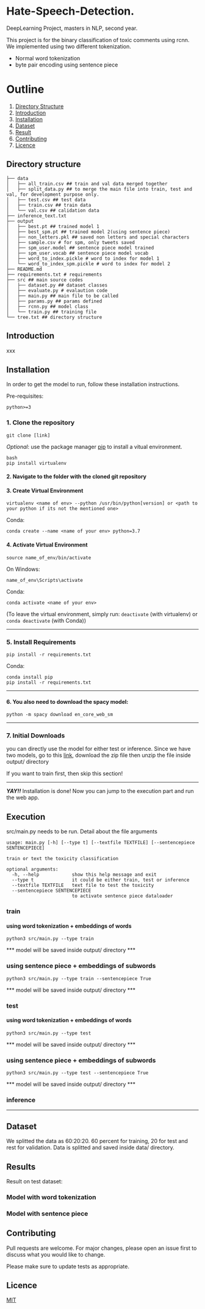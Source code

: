  
# Hate-Speech-Detection.
DeepLearning Project, masters in NLP, second year.


This project is for the binary classification of toxic comments using rcnn. We implemented using two different tokenization.
- Normal word tokenization
- byte pair encoding using sentence piece

# Outline

1. [Directory Structure](#directory-structure)
2. [Introduction](#introduction)
3. [Installation](#installation)
4. [Dataset](#dataset)
5. [Result](#Result)
6. [Contributing](#contributing)
7. [Licence](#licence)


## Directory structure

```
├── data
│   ├── all_train.csv ## train and val data merged together
│   ├── split_data.py ## to merge the main file into train, test and val, for development purpose only.
│   ├── test.csv ## test data
│   ├── train.csv ## train data
│   └── val.csv ## calidation data
├── inference_text.txt
├── output
│   ├── best.pt ## trained model 1
│   ├── best_spm.pt ## trained model 2(using sentence piece)
│   ├── non_letters.pkl ## saved non letters and special characters
│   ├── sample.csv # for spm, only tweets saved
│   ├── spm_user.model ## sentence piece model trained
│   ├── spm_user.vocab ## sentence piece model vocab
│   ├── word_to_index.pickle # word to index for model 1
│   └── word_to_index_spm.pickle # word to index for model 2
├── README.md 
├── requirements.txt # requirements
├── src ## main source codes
│   ├── dataset.py ## dataset classes
│   ├── evaluate.py # evalaution code
│   ├── main.py ## main file to be called
│   ├── params.py ## params defined
│   ├── rcnn.py ## model class
│   └── train.py ## training file
└── tree.txt ## directory structure

```



## Introduction

xxx


## Installation


In order to get the model to run, follow these installation instructions.


<!-- ### Requirements -->
Pre-requisites:

    python>=3


### 1. Clone the repository

    git clone [link]

_Optional_: use the package manager [pip](https://pip.pypa.io/en/stable/) to install a vitual environment.

    bash
    pip install virtualenv
    
    
    
#### 2. Navigate to the folder with the cloned git repository

#### 3. Create Virtual Environment

    virtualenv <name of env> --python /usr/bin/python[version] or <path to your python if its not the mentioned one>
    
Conda:

    conda create --name <name of your env> python=3.7

#### 4. Activate Virtual Environment

    source name_of_env/bin/activate
On Windows:

    name_of_env\Scripts\activate
Conda:

    conda activate <name of your env>

(To leave the virtual environment, simply run: ```deactivate``` (with virtualenv) or ```conda deactivate``` (with Conda))

---

### 5. Install Requirements

    pip install -r requirements.txt
        
Conda:

    conda install pip
    pip install -r requirements.txt


---


#### 6. You also need to download the spacy model:

    python -m spacy download en_core_web_sm

---

### 7. Initial Downloads
you can directly use the model for either test or inference. Since we have two models, go to this [link](), download the zip file then unzip the file inside output/ directory



If you want to train first, then skip this section!
************************************************************************************************************************************
**_YAY!!_** Installation is done! Now you can jump to the execution part and run the web app.


## Execution

src/main.py needs to be run. Detail about the file arguments

```
usage: main.py [-h] [--type t] [--textfile TEXTFILE] [--sentencepiece SENTENCEPIECE]

train or text the toxicity classification

optional arguments:
  -h, --help            show this help message and exit
  --type t              it could be either train, test or inference
  --textfile TEXTFILE   text file to test the toxicity
  --sentencepiece SENTENCEPIECE
                        to activate sentence piece dataloader
```

### train
#### using word tokenization + embeddings of words

```
python3 src/main.py --type train
```
*** model will be saved inside output/ directory ***

### using sentence piece + embeddings of subwords 

```
python3 src/main.py --type train --sentencepiece True
```
*** model will be saved inside output/ directory ***

### test

#### using word tokenization + embeddings of words

```
python3 src/main.py --type test
```
*** model will be saved inside output/ directory ***

### using sentence piece + embeddings of subwords 

```
python3 src/main.py --type test --sentencepiece True
```
*** model will be saved inside output/ directory ***

### inference

---


## Dataset

<!-- - [Link](https://www.kaggle.com/arkhoshghalb/twitter-sentiment-analysis-hatred-speech) -->
We splitted the data as 60:20:20. 60 percent for training, 20 for test and rest for validation. Data is splitted and saved inside data/ directory.

## Results
Result on test dataset:

### Model with word tokenization

### Model with sentence piece

## Contributing
Pull requests are welcome. For major changes, please open an issue first to discuss what you would like to change.

Please make sure to update tests as appropriate.

## Licence
[MIT](https://choosealicense.com/licenses/mit/)
